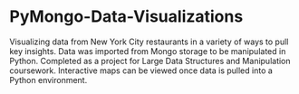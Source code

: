 # PyMongo-Data-Visualizations
Visualizing data from New York City restaurants in a variety of ways to pull key insights. Data was imported from Mongo storage to be manipulated in Python. Completed as a project for Large Data Structures and Manipulation coursework. Interactive maps can be viewed once data is pulled into a Python environment. 
